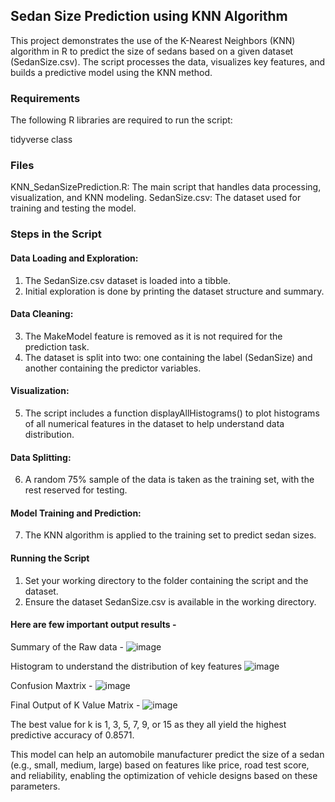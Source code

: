 ## Sedan Size Prediction using KNN Algorithm

This project demonstrates the use of the K-Nearest Neighbors (KNN) algorithm in R to predict the size of sedans based on a given dataset (SedanSize.csv). The script processes the data, visualizes key features, and builds a predictive model using the KNN method.

### Requirements
The following R libraries are required to run the script:

tidyverse
class

### Files
KNN_SedanSizePrediction.R: The main script that handles data processing, visualization, and KNN modeling.
SedanSize.csv: The dataset used for training and testing the model.

### Steps in the Script
#### Data Loading and Exploration:

1. The SedanSize.csv dataset is loaded into a tibble.
2. Initial exploration is done by printing the dataset structure and summary.

#### Data Cleaning:

3. The MakeModel feature is removed as it is not required for the prediction task.
4. The dataset is split into two: one containing the label (SedanSize) and another containing the predictor variables.

#### Visualization:

5. The script includes a function displayAllHistograms() to plot histograms of all numerical features in the dataset to help understand data distribution.

#### Data Splitting:

6. A random 75% sample of the data is taken as the training set, with the rest reserved for testing.
   
#### Model Training and Prediction:

7. The KNN algorithm is applied to the training set to predict sedan sizes.

#### Running the Script
1. Set your working directory to the folder containing the script and the dataset.
2. Ensure the dataset SedanSize.csv is available in the working directory.


#### Here are few important output results - 

Summary of the Raw data - 
![image](https://github.com/user-attachments/assets/aa7e953d-4a30-464d-a9ba-c7369f6681a6)

Histogram to understand the distribution of key features
![image](https://github.com/user-attachments/assets/e9586a91-2098-4bfb-a75a-ac947e5f5419)

Confusion Maxtrix -
![image](https://github.com/user-attachments/assets/6ac42e2a-98ee-4955-9155-e64075c588d6)

Final Output of K Value Matrix -
![image](https://github.com/user-attachments/assets/997e71e9-8218-48f7-9a50-4b256d5a6eca)

The best value for k is 1, 3, 5, 7, 9, or 15 as they all yield the highest predictive accuracy of 0.8571.

This model can help an automobile manufacturer predict the size of a sedan (e.g., small, medium, large) based on features like price, road test score, and reliability, enabling the optimization of vehicle designs based on these parameters.



